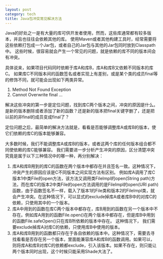 ```yaml
---
layout: post
category: tech
title: Java包冲突常见解决方法
---
```


Java的好处之一是有大量的库可供开发者使用，然而，这些库通常都有较多版本，并且也往往会依赖其他的库。
使用Maven或者其他构建工具时，经常需要将这些依赖打包成一个Jar包，或者自己的Jar包与其他的Jar包同时放到Classpath中。
这些时候，很容易就会产生一个常见的问题，就是依赖的库不同的版本间会有冲突。

具体说来，如果项目代码同时依赖于库A和库B，库A和库B又依赖不同版本的库C。
如果库C不同版本间的函数签名或者实现上有差别，或是某个类的成员final等的修饰不同，就可能会出现如下两类异常。

1. Method Not Found Exception
1. Cannot Overwrite final ...

解决这些冲突的第一步是定位问题，找到库C两个版本之间，冲突的原因是什么。
是新的版本删除或者添加了新的函数？还是新的版本把final关键字删了，还是把以前的非final的成员变成final了？

定位问题之后，最简单的解决方法就是，看看是否能够调整库A或库B的版本，使它们依赖的库C的版本能够兼容。

大多数时候，我们不能调整库A或库B的版本，或者这两个库的任何版本组合都不同使依赖的库C能够兼容。
我们需要进一步分析产生冲突的原因，区分清楚冲突究竟是属于以下三种情况中的哪一种，再分别解决：

1. 库A和库B用到的库C的函数在两个版本中都存在并且签名一致。这种情况下，冲突产生的原因应该是C不同版本之间实现方法有区别。
   例如库A调用了库C版本1中类File的open方法，该方法又调用类FileImpl的open(String path)方法，而在库C的版本2中类File的open方法调用的是FileImpl的open(URI path)函数，由于函数签名不一样，载入了版本1的File类和版本2的FileImpl类，就会产生冲突。在这种情况下，可以显式的exclude掉库A或者库B中的对库C的依赖，只使用其中的一个版本。
2. 库A中用到的函数在库C两个版本中都存在，库B用到的函数在另一个版本中不存在。例如库A用到的函数File.open()在两个版本中都存在，但是库B中用到的函数File.safeOpen()只在库B所依赖的版本中存在。
   这种情况下， 我们需要exclude掉库A对库C的依赖，只使用库B中使用的版本。
3. 库A和库B用到的函数都只存在于各自依赖的版本中。这种情况下，需要去寻找看看是否存在另一个版本，里面能兼容库A和库B的函数调用。如果可以，则将库A和库B对库C的依赖都exclude，引入该版本。如果不存在，则只能让两个版本同时出现，这个时候只能采用Shade大法了。


